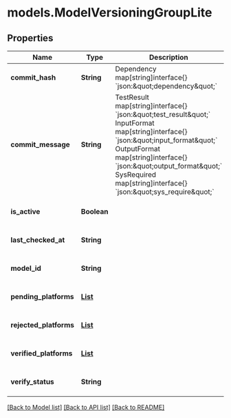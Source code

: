 # models.ModelVersioningGroupLite
## Properties

| Name | Type | Description | Notes |
|------------ | ------------- | ------------- | -------------|
| **commit\_hash** | **String** | Dependency        map[string]interface{} &#x60;json:\&quot;dependency\&quot;&#x60; | [optional] [default to null] |
| **commit\_message** | **String** | TestResult        map[string]interface{} &#x60;json:\&quot;test_result\&quot;&#x60; InputFormat       map[string]interface{} &#x60;json:\&quot;input_format\&quot;&#x60; OutputFormat      map[string]interface{} &#x60;json:\&quot;output_format\&quot;&#x60; SysRequired       map[string]interface{} &#x60;json:\&quot;sys_require\&quot;&#x60; | [optional] [default to null] |
| **is\_active** | **Boolean** |  | [optional] [default to null] |
| **last\_checked\_at** | **String** |  | [optional] [default to null] |
| **model\_id** | **String** |  | [optional] [default to null] |
| **pending\_platforms** | [**List**](models.PlatformTask.md) |  | [optional] [default to null] |
| **rejected\_platforms** | [**List**](models.PlatformTask.md) |  | [optional] [default to null] |
| **verified\_platforms** | [**List**](models.PlatformTask.md) |  | [optional] [default to null] |
| **verify\_status** | **String** |  | [optional] [default to null] |

[[Back to Model list]](../README.md#documentation-for-models) [[Back to API list]](../README.md#documentation-for-api-endpoints) [[Back to README]](../README.md)

